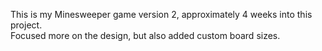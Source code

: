 This is my Minesweeper game version 2, approximately 4 weeks into this project.<br>
Focused more on the design, but also added custom board sizes.
